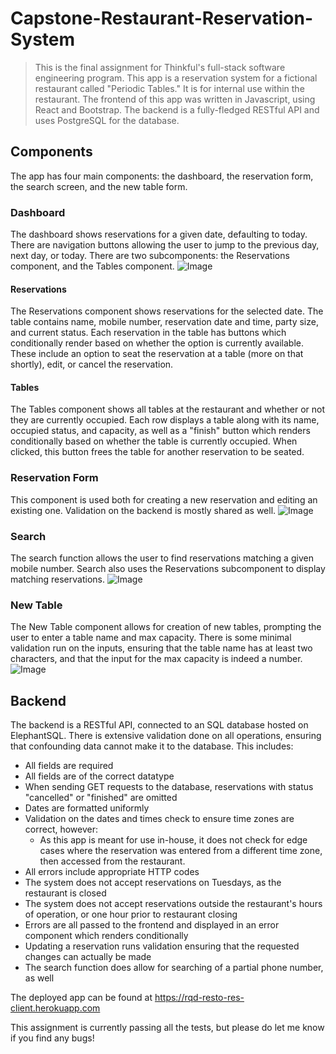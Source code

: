# Capstone-Restaurant-Reservation-System

> This is the final assignment for Thinkful's full-stack software engineering program.
> This app is a reservation system for a fictional restaurant called "Periodic Tables."
> It is for internal use within the restaurant.
> The frontend of this app was written in Javascript, using React and Bootstrap.
> The backend is a fully-fledged RESTful API and uses PostgreSQL for the database.

## Components
The app has four main components: the dashboard, the reservation form, the search screen, and the new table form.

### Dashboard
The dashboard shows reservations for a given date, defaulting to today.
There are navigation buttons allowing the user to jump to the previous day, next day, or today.
There are two subcomponents: the Reservations component, and the Tables component.
![Image](https://ibb.co/sC02Kk9)

#### Reservations
The Reservations component shows reservations for the selected date.
The table contains name, mobile number, reservation date and time, party size, and current status.
Each reservation in the table has buttons which conditionally render based on whether the option is currently available.
These include an option to seat the reservation at a table (more on that shortly), edit, or cancel the reservation.

#### Tables
The Tables component shows all tables at the restaurant and whether or not they are currently occupied.
Each row displays a table along with its name, occupied status, and capacity, as well as a "finish" button
which renders conditionally based on whether the table is currently occupied.
When clicked, this button frees the table for another reservation to be seated.

### Reservation Form
This component is used both for creating a new reservation and editing an existing one.
Validation on the backend is mostly shared as well.
![Image](https://ibb.co/3MtsrVq)

### Search
The search function allows the user to find reservations matching a given mobile number.
Search also uses the Reservations subcomponent to display matching reservations.
![Image](https://ibb.co/8j7VC4p)

### New Table
The New Table component allows for creation of new tables, prompting the user to enter a table name and max capacity.
There is some minimal validation run on the inputs, ensuring that the table name has at least two characters,
and that the input for the max capacity is indeed a number.
![Image](https://ibb.co/Fn30F6V)

## Backend
The backend is a RESTful API, connected to an SQL database hosted on ElephantSQL.
There is extensive validation done on all operations, ensuring that confounding data cannot make it to the database.
This includes:
- All fields are required
- All fields are of the correct datatype
- When sending GET requests to the database, reservations with status "cancelled" or "finished" are omitted
- Dates are formatted uniformly
- Validation on the dates and times check to ensure time zones are correct, however:
  - As this app is meant for use in-house, it does not check for edge cases where the reservation was entered from a different time zone, then accessed from the restaurant.
- All errors include appropriate HTTP codes
- The system does not accept reservations on Tuesdays, as the restaurant is closed
- The system does not accept reservations outside the restaurant's hours of operation, or one hour prior to restaurant closing
- Errors are all passed to the frontend and displayed in an error component which renders conditionally
- Updating a reservation runs validation ensuring that the requested changes can actually be made
- The search function does allow for searching of a partial phone number, as well

The deployed app can be found at https://rqd-resto-res-client.herokuapp.com

This assignment is currently passing all the tests, but please do let me know if you find any bugs!
